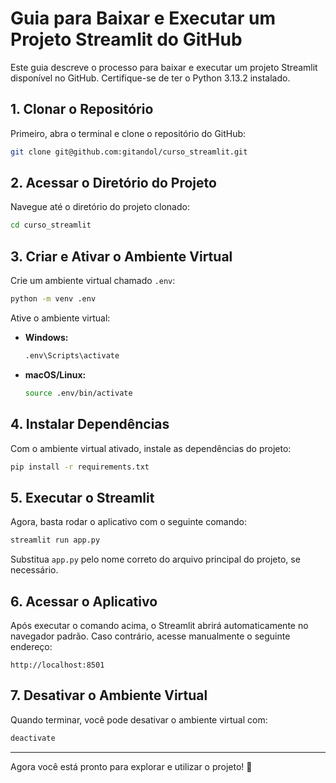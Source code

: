 # Guia para Baixar e Executar um Projeto Streamlit do GitHub

Este guia descreve o processo para baixar e executar um projeto Streamlit disponível no GitHub. Certifique-se de ter o Python 3.13.2 instalado.

## 1. Clonar o Repositório
Primeiro, abra o terminal e clone o repositório do GitHub:

```sh
git clone git@github.com:gitandol/curso_streamlit.git
```
## 2. Acessar o Diretório do Projeto

Navegue até o diretório do projeto clonado:

```sh
cd curso_streamlit
```

## 3. Criar e Ativar o Ambiente Virtual

Crie um ambiente virtual chamado `.env`:

```sh
python -m venv .env
```

Ative o ambiente virtual:

- **Windows:**
  ```sh
  .env\Scripts\activate
  ```
- **macOS/Linux:**
  ```sh
  source .env/bin/activate
  ```

## 4. Instalar Dependências

Com o ambiente virtual ativado, instale as dependências do projeto:

```sh
pip install -r requirements.txt
```

## 5. Executar o Streamlit

Agora, basta rodar o aplicativo com o seguinte comando:

```sh
streamlit run app.py
```

Substitua `app.py` pelo nome correto do arquivo principal do projeto, se necessário.

## 6. Acessar o Aplicativo

Após executar o comando acima, o Streamlit abrirá automaticamente no navegador padrão. Caso contrário, acesse manualmente o seguinte endereço:

```
http://localhost:8501
```

## 7. Desativar o Ambiente Virtual

Quando terminar, você pode desativar o ambiente virtual com:

```sh
deactivate
```

---

Agora você está pronto para explorar e utilizar o projeto! 🚀

